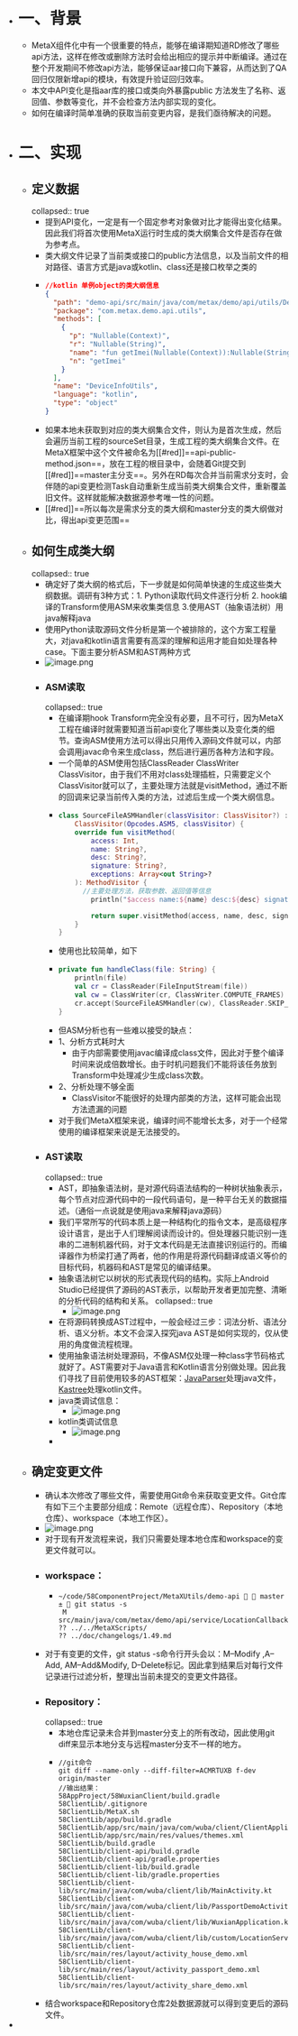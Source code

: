 - # 一、背景
	- MetaX组件化中有一个很重要的特点，能够在编译期知道RD修改了哪些api方法，这样在修改或删除方法时会给出相应的提示并中断编译。通过在整个开发期间不修改api方法，能够保证aar接口向下兼容，从而达到了QA回归仅限新增api的模块，有效提升验证回归效率。
	- 本文中API变化是指aar库的接口或类向外暴露public 方法发生了名称、返回值、参数等变化，并不会检查方法内部实现的变化。
	- 如何在编译时简单准确的获取当前变更内容，是我们亟待解决的问题。
- # 二、实现
	- ## 定义数据
	  collapsed:: true
		- 提到API变化，一定是有一个固定参考对象做对比才能得出变化结果。因此我们将首次使用MetaX运行时生成的类大纲集合文件是否存在做为参考点。
		- 类大纲文件记录了当前类或接口的public方法信息，以及当前文件的相对路径、语言方式是java或kotlin、class还是接口枚举之类的
		- ```json
		  //kotlin 单例object的类大纲信息
		  {
		    "path": "demo-api/src/main/java/com/metax/demo/api/utils/DeviceInfoUtils.kt",
		    "package": "com.metax.demo.api.utils",
		    "methods": [
		      {
		        "p": "Nullable(Context)",
		        "r": "Nullable(String)",
		        "name": "fun getImei(Nullable(Context)):Nullable(String)",
		        "n": "getImei"
		      }
		    ],
		    "name": "DeviceInfoUtils",
		    "language": "kotlin",
		    "type": "object"
		  }
		  ```
		- 如果本地未获取到对应的类大纲集合文件，则认为是首次生成，然后会遍历当前工程的sourceSet目录，生成工程的类大纲集合文件。在MetaX框架中这个文件被命名为[[#red]]==api-public-method.json==，放在工程的根目录中，会随着Git提交到[[#red]]==master主分支==。另外在RD每次合并当前需求分支时，会伴随的api变更检测Task自动重新生成当前类大纲集合文件，重新覆盖旧文件。这样就能解决数据源参考唯一性的问题。
		- [[#red]]==所以每次是需求分支的类大纲和master分支的类大纲做对比，得出api变更范围==
	- ## 如何生成类大纲
	  collapsed:: true
		- 确定好了类大纲的格式后，下一步就是如何简单快速的生成这些类大纲数据。调研有3种方式：1. Python读取代码文件逐行分析 2. hook编译的Transform使用ASM来收集类信息 3.使用AST（抽象语法树）用java解释java
		- 使用Python读取源码文件分析是第一个被排除的，这个方案工程量大，对java和kotlin语言需要有高深的理解和运用才能自如处理各种case。下面主要分析ASM和AST两种方式
		- ![image.png](../assets/image_1684238760351_0.png)
		- ### ASM读取
		  collapsed:: true
			- 在编译期hook Transform完全没有必要，且不可行，因为MetaX工程在编译时就需要知道当前api变化了哪些类以及变化类的细节。查询ASM使用方法可以得出只用传入源码文件就可以，内部会调用javac命令来生成class，然后进行遍历各种方法和字段。
			- 一个简单的ASM使用包括ClassReader ClassWriter ClassVisitor，由于我们不用对class处理插桩，只需要定义个ClassVisitor就可以了，主要处理方法就是visitMethod，通过不断的回调来记录当前传入类的方法，过滤后生成一个类大纲信息。
			- ```kotlin
			  class SourceFileASMHandler(classVisitor: ClassVisitor?) :
			      ClassVisitor(Opcodes.ASM5, classVisitor) {
			      override fun visitMethod(
			          access: Int,
			          name: String?,
			          desc: String?,
			          signature: String?,
			          exceptions: Array<out String>?
			      ): MethodVisitor {
			        //主要处理方法，获取参数、返回值等信息
			          println("$access name:${name} desc:${desc} signature:${signature}")
			  
			          return super.visitMethod(access, name, desc, signature, exceptions)
			      }
			  }
			  ```
			- 使用也比较简单，如下
			- ```kotlin
			  private fun handleClass(file: String) {
			      println(file)
			      val cr = ClassReader(FileInputStream(file))
			      val cw = ClassWriter(cr, ClassWriter.COMPUTE_FRAMES)
			      cr.accept(SourceFileASMHandler(cw), ClassReader.SKIP_CODE)
			  }
			  ```
			- 但ASM分析也有一些难以接受的缺点：
			- 1、分析方式耗时大
				- 由于内部需要使用javac编译成class文件，因此对于整个编译时间来说成倍数增长。由于时机问题我们不能将该任务放到Transform中处理减少生成class次数。
			- 2、分析处理不够全面
				- ClassVisitor不能很好的处理内部类的方法，这样可能会出现方法遗漏的问题
			- 对于我们MetaX框架来说，编译时间不能增长太多，对于一个经常使用的编译框架来说是无法接受的。
		- ### AST读取
		  collapsed:: true
			- AST，即抽象语法树，是对源代码语法结构的一种树状抽象表示，每个节点对应源代码中的一段代码语句，是一种平台无关的数据描述。（通俗一点说就是使用java来解释java源码）
			- 我们平常所写的代码本质上是一种结构化的指令文本，是高级程序设计语言，是出于人们理解阅读而设计的。但处理器只能识别一连串的二进制机器代码，对于文本代码是无法直接识别运行的。而编译器作为桥梁打通了两者，他的作用是将源代码翻译成语义等价的目标代码，机器码和AST是常见的编译结果。
			- 抽象语法树它以树状的形式表现代码的结构。实际上Android Studio已经提供了源码的AST表示，以帮助开发者更加完整、清晰的分析代码的结构和关系。
			  collapsed:: true
				- ![image.png](../assets/image_1684239076852_0.png)
			- 在将源码转换成AST过程中，一般会经过三步：词法分析、语法分析、语义分析。本文不会深入探究java AST是如何实现的，仅从使用的角度做流程梳理。
			- 使用抽象语法树处理源码，不像ASM仅处理一种class字节码格式就好了。AST需要对于Java语言和Kotlin语言分别做处理。因此我们寻找了目前使用较多的AST框架：[JavaParser](https://github.com/javaparser/javaparser)处理java文件，[Kastree](https://github.com/cretz/kastree)处理kotlin文件。
			- java类调试信息：
				- ![image.png](../assets/image_1684239157067_0.png)
			- kotlin类调试信息
				- ![image.png](../assets/image_1684239173234_0.png)
			-
	- ## 确定变更文件
		- 确认本次修改了哪些文件，需要使用Git命令来获取变更文件。Git仓库有如下三个主要部分组成：Remote（远程仓库）、Repository（本地仓库）、workspace（本地工作区）。
		- ![image.png](../assets/image_1684239228707_0.png)
		- 对于现有开发流程来说，我们只需要处理本地仓库和workspace的变更文件就可以。
		- ### workspace：
			- ```
			  ~/code/58ComponentProject/MetaXUtils/demo-api   master ±  git status -s         
			   M src/main/java/com/metax/demo/api/service/LocationCallback.kt
			  ?? ../../MetaXScripts/
			  ?? ../doc/changelogs/1.49.md
			  ```
		- 对于有变更的文件，git status -s命令行开头会以：M–Modify ,A–Add, AM–Add&Modify, D–Delete标记。因此拿到结果后对每行文件记录进行过滤分析，整理出当前未提交的变更文件路径。
		- ### Repository：
		  collapsed:: true
			- 本地仓库记录未合并到master分支上的所有改动，因此使用git diff来显示本地分支与远程master分支不一样的地方。
			- ```
			  //git命令
			  git diff --name-only --diff-filter=ACMRTUXB f-dev origin/master
			  //输出结果：
			  58AppProject/58WuxianClient/build.gradle
			  58ClientLib/.gitignore
			  58ClientLib/MetaX.sh
			  58ClientLib/app/build.gradle
			  58ClientLib/app/src/main/java/com/wuba/client/ClientApplication.kt
			  58ClientLib/app/src/main/res/values/themes.xml
			  58ClientLib/build.gradle
			  58ClientLib/client-api/build.gradle
			  58ClientLib/client-api/gradle.properties
			  58ClientLib/client-lib/build.gradle
			  58ClientLib/client-lib/gradle.properties
			  58ClientLib/client-lib/src/main/java/com/wuba/client/lib/MainActivity.kt
			  58ClientLib/client-lib/src/main/java/com/wuba/client/lib/PassportDemoActivity.kt
			  58ClientLib/client-lib/src/main/java/com/wuba/client/lib/WuxianApplication.kt
			  58ClientLib/client-lib/src/main/java/com/wuba/client/lib/custom/LocationServiceProxy.kt
			  58ClientLib/client-lib/src/main/res/layout/activity_house_demo.xml
			  58ClientLib/client-lib/src/main/res/layout/activity_passport_demo.xml
			  58ClientLib/client-lib/src/main/res/layout/activity_share_demo.xml
			  ```
		- 结合workspace和Repository仓库2处数据源就可以得到变更后的源码文件。
-